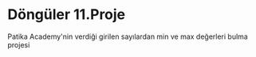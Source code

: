 # Döngüler 11.Proje
Patika Academy'nin verdiği girilen sayılardan min ve max değerleri bulma projesi
